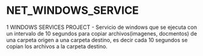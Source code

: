 # NET_WINDOWS_SERVICE
1 WINDOWS SERVICES PROJECT - Servicio de windows que se ejecuta con un intervalo de 10 segundos para copiar archivos(imagenes, docmentos) de una carpeta origen a una carpeta destino, es decir cada 10 segundos se copian los archivos a la carpeta destino.
